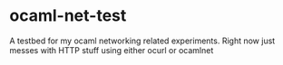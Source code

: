 ocaml-net-test
==============

A testbed for my ocaml networking related experiments. Right now just messes with HTTP stuff using either ocurl or ocamlnet